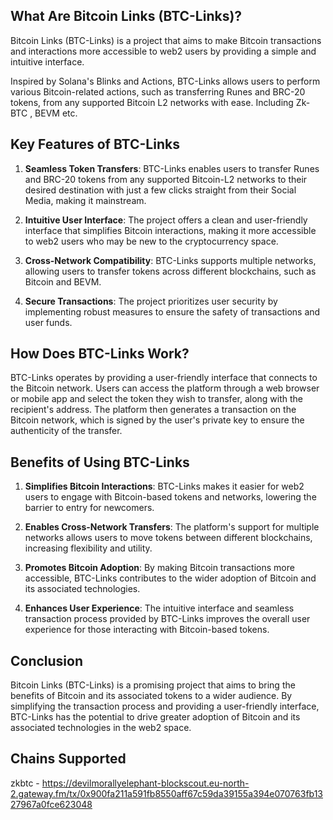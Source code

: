## What Are Bitcoin Links (BTC-Links)?

Bitcoin Links (BTC-Links) is a project that aims to make Bitcoin transactions and interactions more accessible to web2 users by providing a simple and intuitive interface. 

Inspired by Solana's Blinks and Actions, BTC-Links allows users to perform various Bitcoin-related actions, such as transferring Runes and BRC-20 tokens, from any supported Bitcoin L2 networks with ease. Including Zk-BTC , BEVM etc.

## Key Features of BTC-Links

1. **Seamless Token Transfers**: BTC-Links enables users to transfer Runes and BRC-20 tokens from any supported Bitcoin-L2 networks to their desired destination with just a few clicks straight from their Social Media, making it mainstream.

2. **Intuitive User Interface**: The project offers a clean and user-friendly interface that simplifies Bitcoin interactions, making it more accessible to web2 users who may be new to the cryptocurrency space.

3. **Cross-Network Compatibility**: BTC-Links supports multiple networks, allowing users to transfer tokens across different blockchains, such as Bitcoin and BEVM.

4. **Secure Transactions**: The project prioritizes user security by implementing robust measures to ensure the safety of transactions and user funds.


## How Does BTC-Links Work?

BTC-Links operates by providing a user-friendly interface that connects to the Bitcoin network. Users can access the platform through a web browser or mobile app and select the token they wish to transfer, along with the recipient's address. The platform then generates a transaction on the Bitcoin network, which is signed by the user's private key to ensure the authenticity of the transfer.

## Benefits of Using BTC-Links

1. **Simplifies Bitcoin Interactions**: BTC-Links makes it easier for web2 users to engage with Bitcoin-based tokens and networks, lowering the barrier to entry for newcomers.

2. **Enables Cross-Network Transfers**: The platform's support for multiple networks allows users to move tokens between different blockchains, increasing flexibility and utility.

3. **Promotes Bitcoin Adoption**: By making Bitcoin transactions more accessible, BTC-Links contributes to the wider adoption of Bitcoin and its associated technologies.

4. **Enhances User Experience**: The intuitive interface and seamless transaction process provided by BTC-Links improves the overall user experience for those interacting with Bitcoin-based tokens.

## Conclusion

Bitcoin Links (BTC-Links) is a promising project that aims to bring the benefits of Bitcoin and its associated tokens to a wider audience. By simplifying the transaction process and providing a user-friendly interface, BTC-Links has the potential to drive greater adoption of Bitcoin and its associated technologies in the web2 space.


## Chains Supported

zkbtc - https://devilmorallyelephant-blockscout.eu-north-2.gateway.fm/tx/0x900fa211a591fb8550aff67c59da39155a394e070763fb1327967a0fce623048